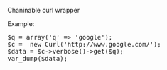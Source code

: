 Chaninable curl wrapper

Example:
<pre>
$q = array('q' => 'google');
$c =  new Curl('http://www.google.com/');
$data = $c->verbose()->get($q);
var_dump($data);

</pre>

